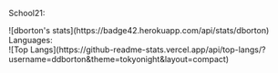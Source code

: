  School21:
<div>
![dborton's stats](https://badge42.herokuapp.com/api/stats/dborton)
</br>
Languages:
</br>
![Top Langs](https://github-readme-stats.vercel.app/api/top-langs/?username=ddborton&theme=tokyonight&layout=compact)
</div>
